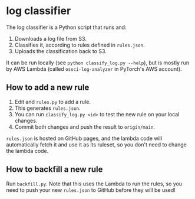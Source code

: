 # log classifier

The log classifier is a Python script that runs and:
1. Downloads a log file from S3.
2. Classifies it, according to rules defined in `rules.json`.
3. Uploads the classification back to S3.

It can be run locally (see `python classify_log.py --help`), but is mostly run
by AWS Lambda (called `ossci-log-analyzer` in PyTorch's AWS account).

## How to add a new rule
1. Edit and `rules.py` to add a rule.
2. This generates `rules.json`.
3. You can run `classify_log.py <id>` to test the new rule on your local changes.
4. Commit both changes and push the result to `origin/main`.

`rules.json` is hosted on GitHub pages, and the lambda code will automatically
fetch it and use it as its ruleset, so you don't need to change the lambda code.

## How to backfill a new rule
Run `backfill.py`. Note that this uses the Lambda to run the rules, so you need
to push your new `rules.json` to GitHub before they will be used!


